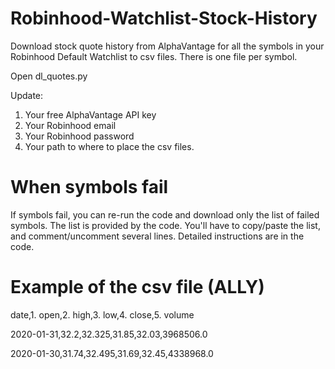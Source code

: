 # Robinhood-Watchlist-Stock-History
Download stock quote history from AlphaVantage for all the symbols in your Robinhood Default Watchlist to csv files. There is one file per symbol.

Open dl_quotes.py

Update: 
1. Your free AlphaVantage API key
2. Your Robinhood email
3. Your Robinhood password
4. Your path to where to place the csv files.

# When symbols fail
If symbols fail, you can re-run the code and download only the list of failed symbols. The list is provided by the code. You'll have to copy/paste the list, and comment/uncomment several lines. Detailed instructions are in the code.

# Example of the csv file (ALLY)
date,1. open,2. high,3. low,4. close,5. volume

2020-01-31,32.2,32.325,31.85,32.03,3968506.0

2020-01-30,31.74,32.495,31.69,32.45,4338968.0

